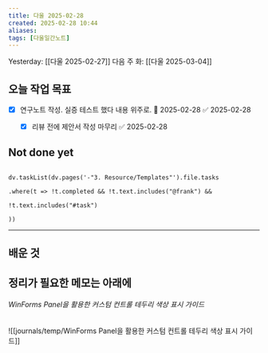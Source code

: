 ```yaml
---
title: 다울 2025-02-28
created: 2025-02-28 10:44
aliases: 
tags: [다울일간노트]
---
```


Yesterday: [[다울 2025-02-27]] 
다음 주 화: [[다울 2025-03-04]] 


## 오늘 작업 목표
- [x] 연구노트 작성. 실증 테스트 했다 내용 위주로. 📅 2025-02-28 ✅ 2025-02-28
	- [x] 리뷰 전에 제안서 작성 마무리 ✅ 2025-02-28



## Not done yet

```dataviewjs

dv.taskList(dv.pages('-"3. Resource/Templates"').file.tasks

.where(t => !t.completed && !t.text.includes("@frank") &&

!t.text.includes("#task")

))

```

---

## 배운 것




## 정리가 필요한 메모는 아래에

###### WinForms Panel을 활용한 커스텀 컨트롤 테두리 색상 표시 가이드
![[journals/temp/WinForms Panel을 활용한 커스텀 컨트롤 테두리 색상 표시 가이드]]

